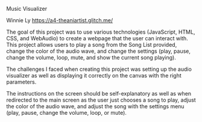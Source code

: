 Music Visualizer 

Winnie Ly
https://a4-theaniartist.glitch.me/ 

The goal of this project was to use various technologies (JavaScript, HTML, CSS, and WebAudio) to create a webpage that the user can interact with. This project allows users to play a song from the Song List provided, change the color of the audio wave, and change the settings (play, pause, change the volume, loop, mute, and show the current song playing).

The challenges I faced when creating this project was setting up the audio visualizer as well as displaying it correctly on the canvas with the right parameters. 

The instructions on the screen should be self-explanatory as well as when redirected to the main screen as the user just chooses a song to play, adjust the color of the audio wave, and adjust the song with the settings menu (play, pause, change the volume, loop, or mute).